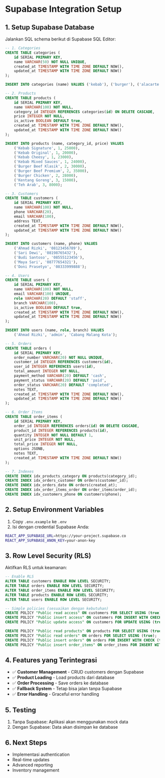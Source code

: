# Supabase Integration Setup

## 1. Setup Supabase Database

Jalankan SQL schema berikut di Supabase SQL Editor:

```sql
-- 1. Categories
CREATE TABLE categories (
    id SERIAL PRIMARY KEY,
    name VARCHAR(50) NOT NULL UNIQUE,
    created_at TIMESTAMP WITH TIME ZONE DEFAULT NOW(),
    updated_at TIMESTAMP WITH TIME ZONE DEFAULT NOW()
);

INSERT INTO categories (name) VALUES ('kebab'), ('burger'), ('alacarte');

-- 2. Products
CREATE TABLE products (
    id SERIAL PRIMARY KEY,
    name VARCHAR(100) NOT NULL,
    category_id INTEGER REFERENCES categories(id) ON DELETE CASCADE,
    price INTEGER NOT NULL,
    is_active BOOLEAN DEFAULT true,
    created_at TIMESTAMP WITH TIME ZONE DEFAULT NOW(),
    updated_at TIMESTAMP WITH TIME ZONE DEFAULT NOW()
);

INSERT INTO products (name, category_id, price) VALUES 
    ('Kebab Signature', 1, 25000),
    ('Kebab Original', 1, 20000),
    ('Kebab Cheesy', 1, 23000),
    ('Kebab Mixed Sauces', 1, 24000),
    ('Burger Beef Klasik', 2, 30000),
    ('Burger Beef Premium', 2, 35000),
    ('Burger Chicken', 2, 28000),
    ('Kentang Goreng', 3, 15000),
    ('Teh Arab', 3, 8000);

-- 3. Customers
CREATE TABLE customers (
    id SERIAL PRIMARY KEY,
    name VARCHAR(100) NOT NULL,
    phone VARCHAR(20),
    email VARCHAR(100),
    address TEXT,
    created_at TIMESTAMP WITH TIME ZONE DEFAULT NOW(),
    updated_at TIMESTAMP WITH TIME ZONE DEFAULT NOW()
);

INSERT INTO customers (name, phone) VALUES 
    ('Ahmad Rizki', '08123456789'),
    ('Sari Dewi', '08198765432'),
    ('Budi Santoso', '08555123456'),
    ('Maya Sari', '08777654321'),
    ('Doni Prasetyo', '08333999888');

-- 4. Users
CREATE TABLE users (
    id SERIAL PRIMARY KEY,
    name VARCHAR(100) NOT NULL,
    email VARCHAR(100) UNIQUE,
    role VARCHAR(20) DEFAULT 'staff',
    branch VARCHAR(100),
    is_active BOOLEAN DEFAULT true,
    created_at TIMESTAMP WITH TIME ZONE DEFAULT NOW(),
    updated_at TIMESTAMP WITH TIME ZONE DEFAULT NOW()
);

INSERT INTO users (name, role, branch) VALUES 
    ('Ahmad Rizki', 'admin', 'Cabang Malang Kota');

-- 5. Orders
CREATE TABLE orders (
    id SERIAL PRIMARY KEY,
    order_number VARCHAR(20) NOT NULL UNIQUE,
    customer_id INTEGER REFERENCES customers(id),
    user_id INTEGER REFERENCES users(id),
    total_amount INTEGER NOT NULL,
    payment_method VARCHAR(20) DEFAULT 'cash',
    payment_status VARCHAR(20) DEFAULT 'paid',
    order_status VARCHAR(20) DEFAULT 'completed',
    notes TEXT,
    created_at TIMESTAMP WITH TIME ZONE DEFAULT NOW(),
    updated_at TIMESTAMP WITH TIME ZONE DEFAULT NOW()
);

-- 6. Order Items
CREATE TABLE order_items (
    id SERIAL PRIMARY KEY,
    order_id INTEGER REFERENCES orders(id) ON DELETE CASCADE,
    product_id INTEGER REFERENCES products(id),
    quantity INTEGER NOT NULL DEFAULT 1,
    unit_price INTEGER NOT NULL,
    total_price INTEGER NOT NULL,
    options JSONB,
    notes TEXT,
    created_at TIMESTAMP WITH TIME ZONE DEFAULT NOW()
);

-- 7. Indexes
CREATE INDEX idx_products_category ON products(category_id);
CREATE INDEX idx_orders_customer ON orders(customer_id);
CREATE INDEX idx_orders_date ON orders(created_at);
CREATE INDEX idx_order_items_order ON order_items(order_id);
CREATE INDEX idx_customers_phone ON customers(phone);
```

## 2. Setup Environment Variables

1. Copy `.env.example` ke `.env`
2. Isi dengan credential Supabase Anda:

```bash
REACT_APP_SUPABASE_URL=https://your-project.supabase.co
REACT_APP_SUPABASE_ANON_KEY=your-anon-key
```

## 3. Row Level Security (RLS)

Aktifkan RLS untuk keamanan:

```sql
-- Enable RLS
ALTER TABLE customers ENABLE ROW LEVEL SECURITY;
ALTER TABLE orders ENABLE ROW LEVEL SECURITY;
ALTER TABLE order_items ENABLE ROW LEVEL SECURITY;
ALTER TABLE products ENABLE ROW LEVEL SECURITY;
ALTER TABLE users ENABLE ROW LEVEL SECURITY;

-- Simple policies (sesuaikan dengan kebutuhan)
CREATE POLICY "Public read access" ON customers FOR SELECT USING (true);
CREATE POLICY "Public insert access" ON customers FOR INSERT WITH CHECK (true);
CREATE POLICY "Public update access" ON customers FOR UPDATE USING (true);

CREATE POLICY "Public read products" ON products FOR SELECT USING (true);
CREATE POLICY "Public read orders" ON orders FOR SELECT USING (true);
CREATE POLICY "Public insert orders" ON orders FOR INSERT WITH CHECK (true);
CREATE POLICY "Public insert order_items" ON order_items FOR INSERT WITH CHECK (true);
```

## 4. Features yang Terintegrasi

- ✅ **Customer Management** - CRUD customers dengan Supabase
- ✅ **Product Loading** - Load products dari database
- ✅ **Order Processing** - Save orders ke database
- ✅ **Fallback System** - Tetap bisa jalan tanpa Supabase
- ✅ **Error Handling** - Graceful error handling

## 5. Testing

1. Tanpa Supabase: Aplikasi akan menggunakan mock data
2. Dengan Supabase: Data akan disimpan ke database

## 6. Next Steps

- Implementasi authentication
- Real-time updates
- Advanced reporting
- Inventory management